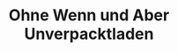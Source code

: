 ---
title: "Ohne Wenn und Aber Unverpacktladen"
url: /wuppertal/ohne-wenn-und-aber-unverpacktladen/
shop: Lebensmittel
---